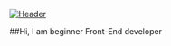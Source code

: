 [![Header](https://github.com/romavolosh/romavolosh/blob/main/assets/download.gif)](https://github.com/romavolosh)

##Hi, I am beginner Front-End developer

